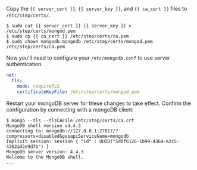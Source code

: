 Copy the `{{ server_cert }}`, `{{ server_key }}`, and `{{ ca_cert }}` files to `/etc/step/certs/`.

```shell-session
$ sudo cat {{ server_cert }} {{ server_key }} > /etc/step/certs/mongod.pem
$ sudo cp {{ ca_cert }} /etc/step/certs/ca.pem
$ sudo chown mongodb:mongodb /etc/step/certs/mongod.pem /etc/step/certs/ca.pem
```

Now you'll need to configure your `/etc/mongodb.conf` to use server authentication.

```yaml
net:
  tls:
    mode: requireTLS
    certificateKeyFile: /etc/step/certs/mongod.pem
```

Restart your mongoDB server for these changes to take effect.
Confirm the configuration by connecting with a mongoDB client:

```shell-session
$ mongo --tls --tlsCAFile /etc/step/certs/ca.crt
MongoDB shell version v4.4.3
connecting to: mongodb://127.0.0.1:27017/?compressors=disabled&gssapiServiceName=mongodb
Implicit session: session { "id" : UUID("5ddf6126-1b99-4364-a2c5-4262ad2e9d7b") }
MongoDB server version: 4.4.3
Welcome to the MongoDB shell.
...
```
